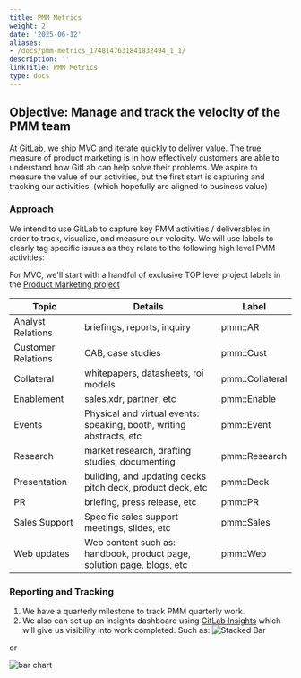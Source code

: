 ```yaml
---
title: PMM Metrics
weight: 2
date: '2025-06-12'
aliases:
- /docs/pmm-metrics_1748147631841832494_1_1/
description: ''
linkTitle: PMM Metrics
type: docs
---
```


## Objective:  Manage and track the velocity of the PMM team

At GitLab, we ship MVC and iterate quickly to deliver value.  The true measure of product marketing is in how effectively customers are able to understand how GitLab can help solve their problems.  We aspire to measure the value of our activities, but the first start is capturing and tracking our activities. (which hopefully are aligned to business value)

### Approach

We intend to use GitLab to capture key PMM activities / deliverables in order to track, visualize, and measure our velocity.   We will use labels to clearly tag specific issues as they relate to the following high level PMM activities:

For MVC, we'll start with a handful of exclusive TOP level project labels in the [Product Marketing project](https://gitlab.com/gitlab-com/marketing/product-marketing)

| Topic  | Details  |  Label |
|----|---|---|
| Analyst Relations | briefings, reports, inquiry | pmm::AR |
| Customer Relations | CAB, case studies | pmm::Cust |
| Collateral | whitepapers, datasheets, roi models | pmm::Collateral |
| Enablement | sales,xdr, partner, etc | pmm::Enable |
| Events | Physical and virtual events: speaking, booth, writing abstracts, etc | pmm::Event |
| Research | market research, drafting studies, documenting  | pmm::Research |
| Presentation  |  building, and updating decks pitch deck, product deck, etc    | pmm::Deck |
| PR | briefing, press release, etc  | pmm::PR |
| Sales Support  | Specific sales support meetings, slides,  etc   |  pmm::Sales  |
| Web updates  |  Web content such as: handbook, product page, solution page, blogs, etc  |  pmm::Web  |

### Reporting and Tracking

1. We have a quarterly milestone to track PMM quarterly work.
1. We also can set up an Insights dashboard using [GitLab Insights](https://docs.gitlab.com/ee/user/project/insights/) which will give us visibility into work completed.  Such as:
![Stacked Bar](https://docs.gitlab.com/ee/user/project/insights/img/insights_example_stacked_bar_chart_v11_10.png)

or

![bar chart](https://docs.gitlab.com/ee/user/project/insights/img/insights_example_bar_time_series_chart_v11_10.png)
